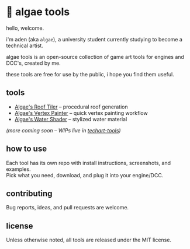 # 🌱 algae tools

hello, welcome. 

i'm aden (aka `algae`), a university student currently studying to become a technical artist.

algae tools is an open-source collection of game art tools for engines and DCC's, created by me. 

these tools are free for use by the public, i hope you find them useful.

## tools  
- [Algae's Roof Tiler](link) – procedural roof generation  
- [Algae's Vertex Painter](link) – quick vertex painting workflow  
- [Algae's Water Shader](link) – stylized water material  

*(more coming soon – WIPs live in [techart-tools](https://github.com/aden-tt/techart-tools))*  

## how to use  
Each tool has its own repo with install instructions, screenshots, and examples.  
Pick what you need, download, and plug it into your engine/DCC.  

## contributing  
Bug reports, ideas, and pull requests are welcome.  

## license  
Unless otherwise noted, all tools are released under the MIT license.  
